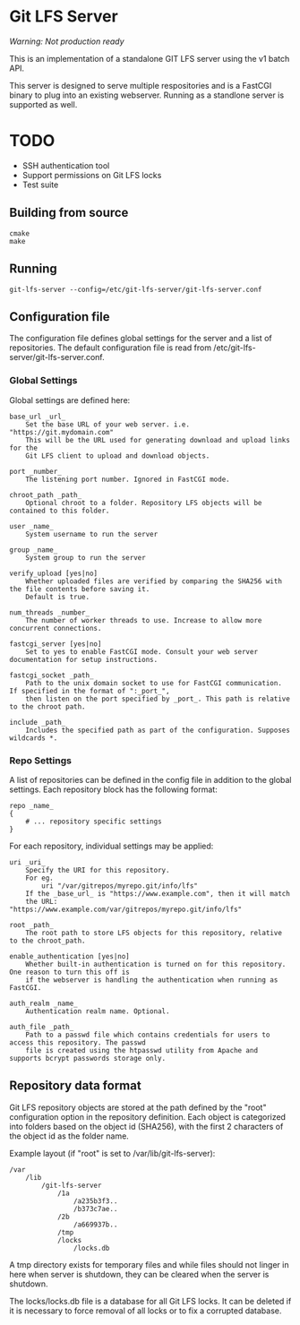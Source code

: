 # Git LFS Server

*Warning: Not production ready*

This is an implementation of a standalone GIT LFS server using the v1 batch API.

This server is designed to serve multiple respositories and is a FastCGI binary
to plug into an existing webserver. Running as a standlone server is supported as well.

# TODO

* SSH authentication tool
* Support permissions on Git LFS locks
* Test suite

## Building from source

```
cmake
make
```

## Running

```
git-lfs-server --config=/etc/git-lfs-server/git-lfs-server.conf
```

## Configuration file

The configuration file defines global settings for the server and a list of repositories.
The default configuration file is read from /etc/git-lfs-server/git-lfs-server.conf.

### Global Settings

Global settings are defined here:

	base_url _url_
		Set the base URL of your web server. i.e. "https://git.mydomain.com"
		This will be the URL used for generating download and upload links for the
		Git LFS client to upload and download objects.

	port _number_
		The listening port number. Ignored in FastCGI mode.

	chroot_path _path_
		Optional chroot to a folder. Repository LFS objects will be contained to this folder.

	user _name_
		System username to run the server

	group _name_
		System group to run the server

	verify_upload [yes|no]
		Whether uploaded files are verified by comparing the SHA256 with the file contents before saving it.
		Default is true.

	num_threads _number_
		The number of worker threads to use. Increase to allow more concurrent connections.

	fastcgi_server [yes|no]
		Set to yes to enable FastCGI mode. Consult your web server documentation for setup instructions.

	fastcgi_socket _path_
		Path to the unix domain socket to use for FastCGI communication. If specified in the format of ":_port_",
		then listen on the port specified by _port_. This path is relative to the chroot path.

	include _path_
		Includes the specified path as part of the configuration. Supposes wildcards *.

### Repo Settings

A list of repositories can be defined in the config file in addition to the global settings.
Each repository block has the following format:

```
repo _name_
{
	# ... repository specific settings
}
```

For each repository, individual settings may be applied:

	uri _uri_
		Specify the URI for this repository.
		For eg.
			uri "/var/gitrepos/myrepo.git/info/lfs"
		If the _base_url_ is "https://www.example.com", then it will match
		the URL: "https://www.example.com/var/gitrepos/myrepo.git/info/lfs"

	root _path_
		The root path to store LFS objects for this repository, relative to the chroot_path.

	enable_authentication [yes|no]
		Whether built-in authentication is turned on for this repository. One reason to turn this off is
		if the webserver is handling the authentication when running as FastCGI.

	auth_realm _name_
		Authentication realm name. Optional.

	auth_file _path_
		Path to a passwd file which contains credentials for users to access this repository. The passwd
		file is created using the htpasswd utility from Apache and supports bcrypt passwords storage only.

## Repository data format

Git LFS repository objects are stored at the path defined by the "root" configuration option in the repository definition.
Each object is categorized into folders based on the object id (SHA256), with the first 2 characters of the object id
as the folder name.

Example layout (if "root" is set to /var/lib/git-lfs-server):

	/var
		/lib
			/git-lfs-server
				/1a
					/a235b3f3..
					/b373c7ae..
				/2b
					/a669937b..
				/tmp
			 	/locks
			 		/locks.db

A tmp directory exists for temporary files and while files should not linger in here when server is shutdown, 
they can be cleared when the server is shutdown.

The locks/locks.db file is a database for all Git LFS locks. It can be deleted if it is necessary to force removal
of all locks or to fix a corrupted database.
